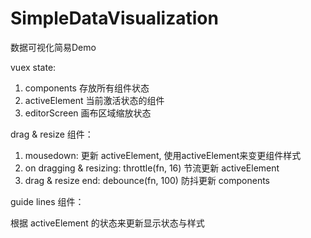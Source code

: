 # SimpleDataVisualization
 数据可视化简易Demo


vuex state:

1. components 存放所有组件状态
2. activeElement 当前激活状态的组件
3. editorScreen 画布区域缩放状态


drag & resize 组件：

1. mousedown: 更新 activeElement, 使用activeElement来变更组件样式
2. on dragging & resizing: throttle(fn, 16) 节流更新 activeElement
3. drag & resize end: debounce(fn, 100) 防抖更新 components


guide lines 组件：

根据 activeElement 的状态来更新显示状态与样式


